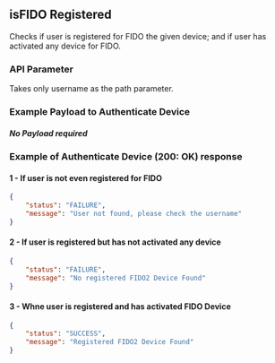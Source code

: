 ## isFIDO Registered

Checks if user is registered for FIDO the given device; and if user has activated any device for FIDO.

### API Parameter

Takes only username as the path parameter.

<!--
type: tab
titles: Request, Response
-->

### Example Payload to Authenticate Device

##### No Payload required

<!--
type: tab
-->

### Example of Authenticate Device (200: OK) response

#### 1 - If user is not even registered for FIDO 
```json
{
    "status": "FAILURE",
    "message": "User not found, please check the username"
}
```

#### 2 - If user is registered but has not activated any device
```json
{
    "status": "FAILURE",
    "message": "No registered FIDO2 Device Found"
}
```

#### 3 - Whne user is registered and has activated FIDO Device 
```json
{
    "status": "SUCCESS",
    "message": "Registered FIDO2 Device Found"
}
```
<!-- type: tab-end -->

